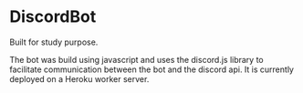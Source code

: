 # DiscordBot
Built for study purpose.

The bot was build using javascript and uses the discord.js library to facilitate communication between the bot and the discord api.
It is currently deployed on a Heroku worker server.
